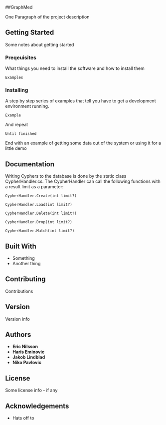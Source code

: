 ##GraphMed

One Paragraph of the project description

## Getting Started

Some notes about getting started

### Preqeuisites

What things you need to install the software and how to install them

```
Examples
```

### Installing

A step by step series of examples that tell you have to get a development environment running. 
```
Example
``` 
And repeat
```
Until finished
```
End with an example of getting some data out of the system or using it for a little demo

## Documentation

Writing Cyphers to the database is done by the static class CypherHandler.cs. 
The CypherHandler can call the following functions with a result limit as a parameter: 
```
CypherHandler.Create(int limit?)
```
```
CypherHandler.Load(int limit?)
```
```
CypherHandler.Delete(int limit?)
```
```
CypherHandler.Drop(int limit?)
```
```
CypherHandler.Match(int limit?)
```

## Built With

* Something
* Another thing

## Contributing 

Contributions

## Version

Version info

## Authors

* **Eric Nilsson** 
* **Haris Eminovic**
* **Jakob Lindblad**
* **Niko Pavlovic**

## License

Some license info - if any

## Acknowledgements

* Hats off to 
